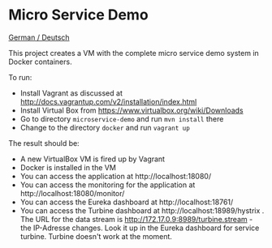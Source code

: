 Micro Service Demo
==============

[German / Deutsch](LIESMICH.md)

This project creates a VM with the complete micro service demo system
in Docker containers.

To run:

- Install Vagrant as discussed at
  http://docs.vagrantup.com/v2/installation/index.html
- Install Virtual Box from https://www.virtualbox.org/wiki/Downloads
- Go to directory `microservice-demo` and run `mvn install` there
- Change to the directory `docker` and run `vagrant
   up`

The result should be:

- A new VirtualBox VM is fired up by Vagrant
- Docker is installed in the VM
- You can access the application at http://localhost:18080/
- You can access the monitoring for the application at http://localhost:18080/monitor/
- You can access the Eureka dashboard at http://localhost:18761/
- You can access the Turbine dashboard at
http://localhost:18989/hystrix . The URL for the data stream is
http://172.17.0.9:8989/turbine.stream - the IP-Adresse changes. Look
it up in the Eureka dashboard for service turbine. Turbine doesn't
work at the moment.


